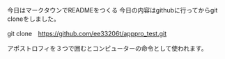 今日はマークタウンでREADMEをつくる
今日の内容はgithubに行ってからgit cloneをしました。

git clone　https://github.com/ee33206t/apppro_test.git

アポストロフィを３つで囲むとコンピューターの命令として使われます。